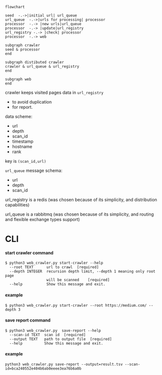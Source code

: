```mermaid
flowchart

seed  -.->|initial url| url_queue 
url_queue  -.->|urls for processing| processor
processor  -.-> |new urls|url_queue
processor  -.-> |update|url_registry
url_registry -.-> |check| processor 
processor  -.-> web

subgraph crawler
seed & processor 
end

subgraph distibuted crawler
crawler & url_queue & url_registry
end

subgraph web
end
```

crawler keeps visited pages data in `url_registry`

- to avoid duplication
- for report.

data scheme:

- url
- depth
- scan_id
- timestamp
- hostname
- rank

key is `(scan_id,url)`

`url_queue` message schema:

- url
- depth
- scan_id

url_registry is a redis (was chosen because of its simplicity, and distribution capabilities)

url_queue is a rabbitmq (was chosen because of its simplicity, and routing and flexible exchange types support)

# CLI

#### start crawler command

```
$ python3 web_crawler.py start-crawler --help
  --root TEXT      url to crawl  [required]
  --depth INTEGER  recursion depth limit, --depth 1 meaning only root page
                   will be scanned    [required]
  --help           Show this message and exit.
```

#### example

```
$ python3 web_crawler.py start-crawler --root https://medium.com/ --depth 3
```

#### save report command

```
$ python3 web_crawler.py  save-report --help
  --scan-id TEXT  scan id  [required]
  --output TEXT   path to output file  [required]
  --help          Show this message and exit.
```

#### example

```
python3 web_crawler.py save-report --output=result.tsv --scan-id=bca240552e404b6ab0eeee3ea76b6a0b
```
